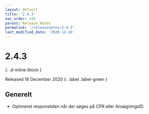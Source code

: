 ```yaml
---
layout: default
title: '2.4.3'
nav_order: 243
parent: Release Notes
permalink: '/releasenotes/2-4-3'
last_modified_date: '2020-12-16'
---
```


# 2.4.3
{: .d-inline-block }

Released 16 December 2020
{: .label .label-green }

## Generelt
- Optimeret responstiden når der søges på CPR eller AnsøgningsID.
